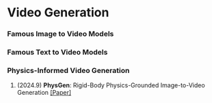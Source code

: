 # Video Generation



### Famous Image to Video Models



### Famous Text to Video Models



### Physics-Informed Video Generation

1. (2024.9) **PhysGen**: Rigid-Body Physics-Grounded Image-to-Video Generation [[Paper]](https://arxiv.org/pdf/2409.18964)

